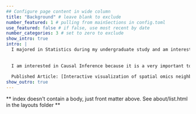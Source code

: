 ```yaml
---
## Configure page content in wide column
title: "Background" # leave blank to exclude
number_featured: 1 # pulling from mainSections in config.toml
use_featured: false # if false, use most recent by date
number_categories: 3 # set to zero to exclude
show_intro: true
intro: |
  I majored in Statistics during my undergraduate study and am interested in statistics theories. Thus, I came here for Maser's Degree in Statistics last year and graduated in May. My research interests are the application of statistical methods in biological datasets.
  
  
  I am interested in Causal Inference because it is a very important topic in biomedical data analysis and it could be combined with many methodologies. Its semiparametric analysis is also very interesting to me. I think it is much useful for my future research in biomedical data.
  
  Published Article: [Interactive visualization of spatial omics neighborhoods(awaiting peer review)](https://f1000research.com/articles/11-799/v1)
show_outro: true
---
```


** index doesn't contain a body, just front matter above.
See about/list.html in the layouts folder **
